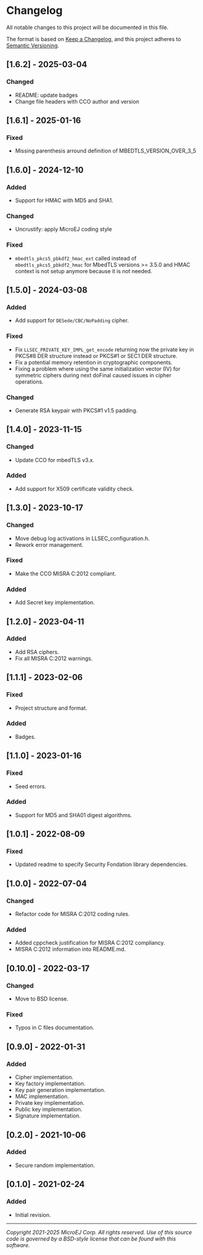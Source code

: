 # Changelog
All notable changes to this project will be documented in this file.

The format is based on [Keep a Changelog](https://keepachangelog.com/en/1.0.0/),
and this project adheres to [Semantic Versioning](https://semver.org/spec/v2.0.0.html).

## [1.6.2] - 2025-03-04

### Changed

- README: update badges
- Change file headers with CCO author and version

## [1.6.1] - 2025-01-16

### Fixed

- Missing parenthesis arround definition of MBEDTLS_VERSION_OVER_3_5

## [1.6.0] - 2024-12-10

### Added

- Support for HMAC with MD5 and SHA1.

### Changed

- Uncrustify: apply MicroEJ coding style

### Fixed

- `mbedtls_pkcs5_pbkdf2_hmac_ext` called instead of `mbedtls_pkcs5_pbkdf2_hmac` for MbedTLS versions >= 3.5.0 and HMAC context is not setup anymore because it is not needed.

## [1.5.0] - 2024-03-08

### Added

- Add support for `DESede/CBC/NoPadding` cipher.

### Fixed

- Fix `LLSEC_PRIVATE_KEY_IMPL_get_encode` returning now the private key in PKCS#8 DER structure instead or PKCS#1 or SEC1 DER structure.
- Fix a potential memory retention in cryptographic components.
- Fixing a problem where using the same initialization vector (IV) for symmetric ciphers during next doFinal caused issues in cipher operations.

### Changed

- Generate RSA keypair with PKCS#1 v1.5 padding.

## [1.4.0] - 2023-11-15

### Changed

- Update CCO for mbedTLS v3.x.

### Added

- Add support for X509 certificate validity check.

## [1.3.0] - 2023-10-17

### Changed

- Move debug log activations in LLSEC_configuration.h.
- Rework error management.

### Fixed

- Make the CCO MISRA C:2012 compliant.

### Added

- Add Secret key implementation.

## [1.2.0] - 2023-04-11

### Added

- Add RSA ciphers.
- Fix all MISRA C:2012 warnings.

## [1.1.1] - 2023-02-06

### Fixed

- Project structure and format.

### Added

- Badges.

## [1.1.0] - 2023-01-16

### Fixed

- Seed errors.

### Added

- Support for MD5 and SHA01 digest algorithms.

## [1.0.1] - 2022-08-09

### Fixed

- Updated readme to specify Security Fondation library dependencies.

## [1.0.0] - 2022-07-04

### Changed

- Refactor code for MISRA C:2012 coding rules.

### Added

- Added cppcheck justification for MISRA C:2012 compliancy.
- MISRA C:2012 information into README.md.

## [0.10.0] - 2022-03-17

### Changed

- Move to BSD license.

### Fixed

- Typos in C files documentation.

## [0.9.0] - 2022-01-31

### Added

- Cipher implementation.
- Key factory implementation.
- Key pair generation implementation.
- MAC implementation.
- Private key implementation.
- Public key implementation.
- Signature implementation.

## [0.2.0] - 2021-10-06

### Added

- Secure random implementation.

## [0.1.0] - 2021-02-24

### Added

- Initial revision.

---
_Copyright 2021-2025 MicroEJ Corp. All rights reserved._
_Use of this source code is governed by a BSD-style license that can be found with this software._  

